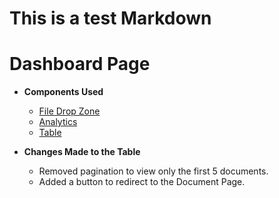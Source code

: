# This is a test Markdown

# Dashboard Page
- **Components Used**
    - [File Drop Zone](/SvelteComponents.md/#upload-file)
    - [Analytics](/SvelteComponents.md/#analytics)
    - [Table](/SvelteComponents.md/#table)

- **Changes Made to the Table**
    - Removed pagination to view only the first 5 documents.
    - Added a button to redirect to the Document Page.

